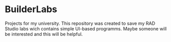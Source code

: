 # BuilderLabs
Projects for my university.
This repository was created to save my RAD Studio labs wich contains simple UI-based programms.
Maybe someone will be interested and this will be helpful.

